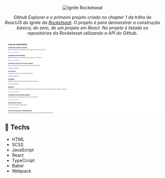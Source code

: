 <p align="center">
   <img src="https://xesque.rocketseat.dev/platform/1615173790188.svg" alt="Ignite Rocketseat"/>
</p>

<p align="center"><em>Github Explorer é o primeiro projeto criado no chapter 1 da trilha de ReactJS do Ignite da <a href="https://github.com/Rocketseat" target="_blank">Rocketseat</a>. O projeto é para demonstrar a construção básica, do zero, de um projeto em React. No projeto é listado os repositórios da Rocketseat utilizando a API do Github.</em></p>

![Website](./assets/img/preview.png)

## :rocket: Techs

<ul>
  <li> HTML</li>
  <li> SCSS </li>
  <li> JavaScript </li>
  <li> React </li>
  <li> TypeCcript </li>
  <li> Babel </li>
  <li> Webpack </li>
</ul>


